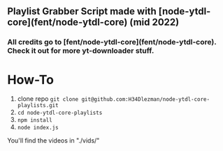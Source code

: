 <h2>Playlist Grabber Script made with [node-ytdl-core](fent/node-ytdl-core) (mid 2022)</h2>
<h3>All credits go to [fent/node-ytdl-core](fent/node-ytdl-core). Check it out for more yt-downloader stuff.</h3>

<h1>How-To</h1>

1. clone repo `git clone git@github.com:H34Dlezman/node-ytdl-core-playlists.git`
2. `cd node-ytdl-core-playlists `
3. `npm install`
4. `node index.js`

<p>You'll find the videos in "./vids/"</p>